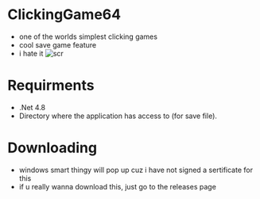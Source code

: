 # ClickingGame64
- one of the worlds simplest clicking games
- cool save game feature
- i hate it
![scr](https://user-images.githubusercontent.com/62301857/129025313-107a1fc9-1c3d-4a68-9c83-21cb29cbd122.png)

# Requirments
- .Net 4.8
- Directory where the application has access to (for save file).

# Downloading
- windows smart thingy will pop up cuz i have not signed a sertificate for this
- if u really wanna download this, just go to the releases page
